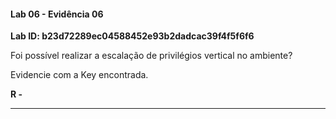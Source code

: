 
#### Lab 06 - Evidência 06

**Lab ID:  b23d72289ec04588452e93b2dadcac39f4f5f6f6**


Foi possível realizar a escalação de privilégios vertical no ambiente?  
  
Evidencie com a Key encontrada.

**R -**

---
